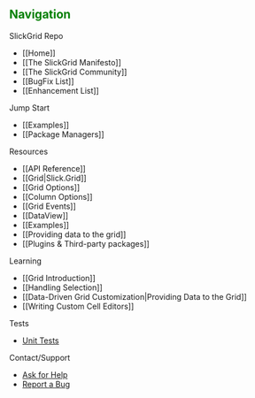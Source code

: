 ## <font color="green">Navigation</font>

SlickGrid Repo
* [[Home]]
* [[The SlickGrid Manifesto]]
* [[The SlickGrid Community]]
* [[BugFix List]]
* [[Enhancement List]]

Jump Start
* [[Examples]]
* [[Package Managers]]

Resources
* [[API Reference]]
* [[Grid|Slick.Grid]]
* [[Grid Options]]
* [[Column Options]]
* [[Grid Events]]
* [[DataView]]
* [[Examples]]
* [[Providing data to the grid]]
* [[Plugins & Third-party packages]]

Learning
* [[Grid Introduction]]
* [[Handling Selection]]
* [[Data-Driven Grid Customization|Providing Data to the Grid]]
* [[Writing Custom Cell Editors]]

Tests
* [Unit Tests](http://6pac.github.com/SlickGrid/tests/index.html)

Contact/Support
* [Ask for Help](http://stackoverflow.com/questions/tagged/slickgrid)
* [Report a Bug](https://github.com/6pac/SlickGrid/issues)

